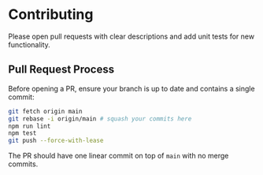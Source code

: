# Contributing

Please open pull requests with clear descriptions and add unit tests for new functionality.

## Pull Request Process

Before opening a PR, ensure your branch is up to date and contains a single commit:

```bash
git fetch origin main
git rebase -i origin/main # squash your commits here
npm run lint
npm test
git push --force-with-lease
```

The PR should have one linear commit on top of `main` with no merge commits.
